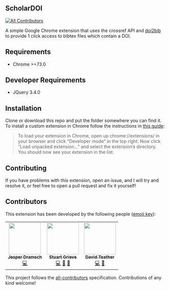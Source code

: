 ## ScholarDOI
[![All Contributors](https://img.shields.io/badge/all_contributors-2-orange.svg?style=flat-square)](#contributors)

A simple Google Chrome extension that uses the crossref API and [doi2bib](https://doi2bib.org) to provide 1 click access to bibtex files which contain a DOI.

## Requirements

- Chrome >=73.0

## Developer Requirements

- JQuery 3.4.0

## Installation

Clone or download this repo and put the folder somewhere you can find it. To install a custom extension in Chrome follow the instructions in [this guide](https://thoughtbot.com/blog/how-to-make-a-chrome-extension):

> To load your extension in Chrome, open up chrome://extensions/ in your browser and click “Developer mode” in the top right. Now click “Load unpacked extension…” and select the extension’s directory. You should now see your extension in the list.

## Contributing

If you have problems with this extension, open an issue, and I will try and resolve it, or feel free to open a pull request and fix it yourself!

## Contributors

This extension has been developed by the following people ([emoji key](https://allcontributors.org/docs/en/emoji-key)):

<!-- ALL-CONTRIBUTORS-LIST:START - Do not remove or modify this section -->
<!-- prettier-ignore-start -->
<!-- markdownlint-disable -->
<table>
  <tr>
    <td align="center"><a href="http://dramsch.net"><img src="https://avatars3.githubusercontent.com/u/2620316?v=4" width="100px;" alt=""/><br /><sub><b>Jesper Dramsch</b></sub></a><br /><a href="https://github.com/sgrieve/ScholarDOI/commits?author=JesperDramsch" title="Code">💻</a></td>
    <td align="center"><a href="http://swdg.io"><img src="https://avatars1.githubusercontent.com/u/10617231?v=4" width="100px;" alt=""/><br /><sub><b>Stuart Grieve</b></sub></a><br /><a href="https://github.com/sgrieve/ScholarDOI/commits?author=sgrieve" title="Code">💻</a> <a href="#maintenance-sgrieve" title="Maintenance">🚧</a> <a href="https://github.com/sgrieve/ScholarDOI/pulls?q=is%3Apr+reviewed-by%3Asgrieve" title="Reviewed Pull Requests">👀</a></td>
    <td align="center"><a href="https://github.com/davidteather"><img src="https://avatars1.githubusercontent.com/u/34144122?v=4" width="100px;" alt=""/><br /><sub><b>David Teather</b></sub></a><br /><a href="https://github.com/sgrieve/ScholarDOI/commits?author=davidteather" title="Code">💻</a> <a href="#maintenance-davidteather" title="Maintenance">🚧</a></td>
  </tr>
</table>

<!-- markdownlint-enable -->
<!-- prettier-ignore-end -->
<!-- ALL-CONTRIBUTORS-LIST:END -->

This project follows the [all-contributors](https://github.com/all-contributors/all-contributors) specification. Contributions of any kind welcome!
